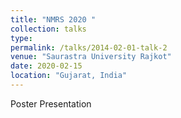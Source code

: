 ```yaml
---
title: "NMRS 2020 "
collection: talks
type: 
permalink: /talks/2014-02-01-talk-2
venue: "Saurastra University Rajkot"
date: 2020-02-15
location: "Gujarat, India"
---
```


Poster Presentation
